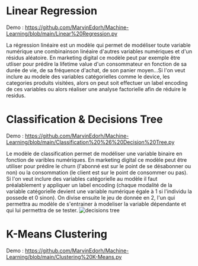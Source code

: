 # Linear Regression
Demo : https://github.com/MarvinEdorh/Machine-Learning/blob/main/Linear%20Regression.py

La régression linéaire est un modèle qui permet de modéliser toute variable numérique une combinainson linéaire d'autres variables numériques et d'un résidus aléatoire. En marketing digital ce modèle peut par exemple être utliser pour prédire la lifetime value d'un consommateur en fonction de sa durée de vie, de sa fréquence d'achat, de son panier moyen...Si l'on veut inclure au modele des variables catégorielles comme le device, les categories produits visitées, alors on peut soit effectuer un label encoding de ces variables ou alors réaliser une analyse factorielle afin de réduire le residus.

# Classification & Decisions Tree
Demo : https://github.com/MarvinEdorh/Machine-Learning/blob/main/Classification%20%26%20Decision%20Tree.py

Le modèle de classification permet de modéliser une variable binaire en fonction de varibles numériques. En marketing digital ce modèle peut être utiliser pour prédire le churn (l'abonné est sur le point de se désabonner ou non) ou la consommation (le client est sur le point de consommer ou pas). Si l'on veut inclure des variables catégorielle au modèle il faut préalablement y appliquer un label encoding (chaque modalité de la variable catégorielle devient une variable numérique égale à 1 si l'individu la possede et 0 sinon). On divise ensuite le jeu de donnée en 2, l'un qui permettra au modèle de s'entrainer à modeliser la variable dépendante et qui lui permettra de se tester. 
![decisions tree](https://user-images.githubusercontent.com/83826055/129446293-262d9803-549c-486b-9fe8-426f16bf5a66.png)

# K-Means Clustering
Demo : https://github.com/MarvinEdorh/Machine-Learning/blob/main/Clustering%20K-Means.py
